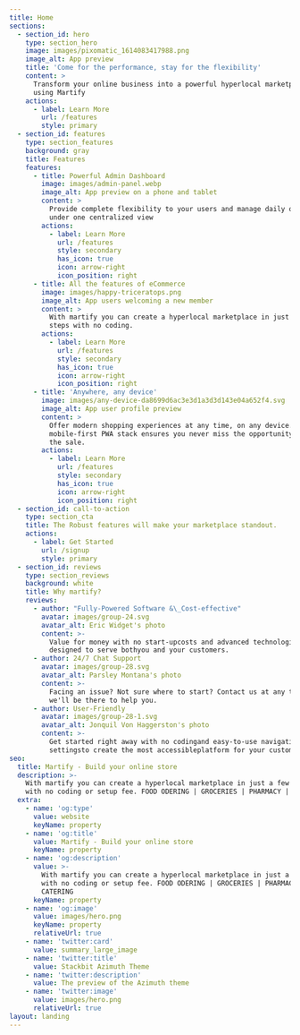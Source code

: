 ```yaml
---
title: Home
sections:
  - section_id: hero
    type: section_hero
    image: images/pixomatic_1614083417988.png
    image_alt: App preview
    title: 'Come for the performance, stay for the flexibility'
    content: >
      Transform your online business into a powerful hyperlocal marketplace
      using Martify
    actions:
      - label: Learn More
        url: /features
        style: primary
  - section_id: features
    type: section_features
    background: gray
    title: Features
    features:
      - title: Powerful Admin Dashboard
        image: images/admin-panel.webp
        image_alt: App preview on a phone and tablet
        content: >
          Provide complete flexibility to your users and manage daily orders
          under one centralized view
        actions:
          - label: Learn More
            url: /features
            style: secondary
            has_icon: true
            icon: arrow-right
            icon_position: right
      - title: All the features of eCommerce
        image: images/happy-triceratops.png
        image_alt: App users welcoming a new member
        content: >
          With martify you can create a hyperlocal marketplace in just a few
          steps with no coding.
        actions:
          - label: Learn More
            url: /features
            style: secondary
            has_icon: true
            icon: arrow-right
            icon_position: right
      - title: 'Anywhere, any device'
        image: images/any-device-da8699d6ac3e3d1a3d3d143e04a652f4.svg
        image_alt: App user profile preview
        content: >
          Offer modern shopping experiences at any time, on any device. A
          mobile-first PWA stack ensures you never miss the opportunity to make
          the sale.
        actions:
          - label: Learn More
            url: /features
            style: secondary
            has_icon: true
            icon: arrow-right
            icon_position: right
  - section_id: call-to-action
    type: section_cta
    title: The Robust features will make your marketplace standout.
    actions:
      - label: Get Started
        url: /signup
        style: primary
  - section_id: reviews
    type: section_reviews
    background: white
    title: Why martify?
    reviews:
      - author: "Fully-Powered Software &\_Cost-effective"
        avatar: images/group-24.svg
        avatar_alt: Eric Widget's photo
        content: >-
          Value for money with no start-upcosts and advanced technologicaltools
          designed to serve bothyou and your customers.
      - author: 24/7 Chat Support
        avatar: images/group-28.svg
        avatar_alt: Parsley Montana's photo
        content: >-
          Facing an issue? Not sure where to start? Contact us at any time and
          we'll be there to help you.
      - author: User-Friendly
        avatar: images/group-28-1.svg
        avatar_alt: Jonquil Von Haggerston's photo
        content: >-
          Get started right away with no codingand easy-to-use navigation
          settingsto create the most accessibleplatform for your customers.
seo:
  title: Martify - Build your online store
  description: >-
    With martify you can create a hyperlocal marketplace in just a few steps
    with no coding or setup fee. FOOD ODERING | GROCERIES | PHARMACY | CATERING
  extra:
    - name: 'og:type'
      value: website
      keyName: property
    - name: 'og:title'
      value: Martify - Build your online store
      keyName: property
    - name: 'og:description'
      value: >-
        With martify you can create a hyperlocal marketplace in just a few steps
        with no coding or setup fee. FOOD ODERING | GROCERIES | PHARMACY |
        CATERING
      keyName: property
    - name: 'og:image'
      value: images/hero.png
      keyName: property
      relativeUrl: true
    - name: 'twitter:card'
      value: summary_large_image
    - name: 'twitter:title'
      value: Stackbit Azimuth Theme
    - name: 'twitter:description'
      value: The preview of the Azimuth theme
    - name: 'twitter:image'
      value: images/hero.png
      relativeUrl: true
layout: landing
---
```

